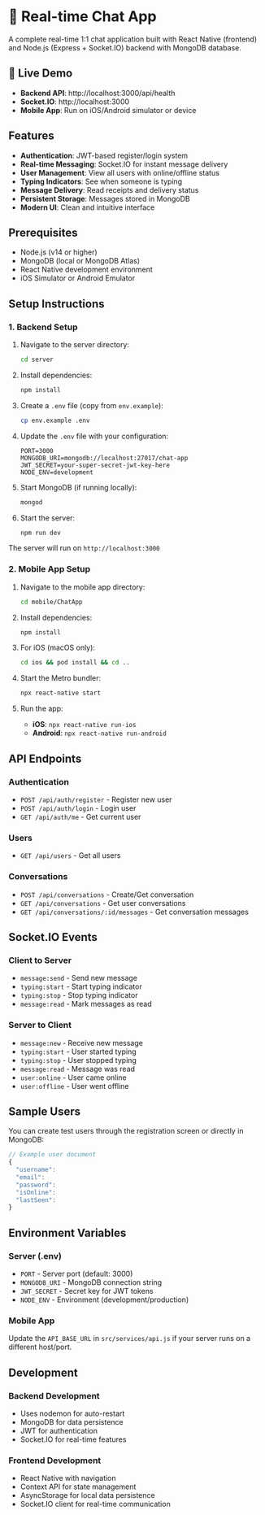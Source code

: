 # 💬 Real-time Chat App

A complete real-time 1:1 chat application built with React Native (frontend) and Node.js (Express + Socket.IO) backend with MongoDB database.


## 🚀 Live Demo

- **Backend API**: http://localhost:3000/api/health
- **Socket.IO**: http://localhost:3000
- **Mobile App**: Run on iOS/Android simulator or device

## Features

- **Authentication**: JWT-based register/login system
- **Real-time Messaging**: Socket.IO for instant message delivery
- **User Management**: View all users with online/offline status
- **Typing Indicators**: See when someone is typing
- **Message Delivery**: Read receipts and delivery status
- **Persistent Storage**: Messages stored in MongoDB
- **Modern UI**: Clean and intuitive interface



## Prerequisites

- Node.js (v14 or higher)
- MongoDB (local or MongoDB Atlas)
- React Native development environment
- iOS Simulator or Android Emulator

## Setup Instructions

### 1. Backend Setup

1. Navigate to the server directory:
   ```bash
   cd server
   ```

2. Install dependencies:
   ```bash
   npm install
   ```

3. Create a `.env` file (copy from `env.example`):
   ```bash
   cp env.example .env
   ```

4. Update the `.env` file with your configuration:
   ```env
   PORT=3000
   MONGODB_URI=mongodb://localhost:27017/chat-app
   JWT_SECRET=your-super-secret-jwt-key-here
   NODE_ENV=development
   ```

5. Start MongoDB (if running locally):
   ```bash
   mongod
   ```

6. Start the server:
   ```bash
   npm run dev
   ```

The server will run on `http://localhost:3000`

### 2. Mobile App Setup

1. Navigate to the mobile app directory:
   ```bash
   cd mobile/ChatApp
   ```

2. Install dependencies:
   ```bash
   npm install
   ```

3. For iOS (macOS only):
   ```bash
   cd ios && pod install && cd ..
   ```

4. Start the Metro bundler:
   ```bash
   npx react-native start
   ```

5. Run the app:
   - **iOS**: `npx react-native run-ios`
   - **Android**: `npx react-native run-android`

## API Endpoints

### Authentication
- `POST /api/auth/register` - Register new user
- `POST /api/auth/login` - Login user
- `GET /api/auth/me` - Get current user

### Users
- `GET /api/users` - Get all users

### Conversations
- `POST /api/conversations` - Create/Get conversation
- `GET /api/conversations` - Get user conversations
- `GET /api/conversations/:id/messages` - Get conversation messages

## Socket.IO Events

### Client to Server
- `message:send` - Send new message
- `typing:start` - Start typing indicator
- `typing:stop` - Stop typing indicator
- `message:read` - Mark messages as read

### Server to Client
- `message:new` - Receive new message
- `typing:start` - User started typing
- `typing:stop` - User stopped typing
- `message:read` - Message was read
- `user:online` - User came online
- `user:offline` - User went offline

## Sample Users

You can create test users through the registration screen or directly in MongoDB:

```javascript
// Example user document
{
  "username": 
  "email": 
  "password": 
  "isOnline": 
  "lastSeen": 
}
```

## Environment Variables

### Server (.env)
- `PORT` - Server port (default: 3000)
- `MONGODB_URI` - MongoDB connection string
- `JWT_SECRET` - Secret key for JWT tokens
- `NODE_ENV` - Environment (development/production)

### Mobile App
Update the `API_BASE_URL` in `src/services/api.js` if your server runs on a different host/port.


## Development

### Backend Development
- Uses nodemon for auto-restart
- MongoDB for data persistence
- JWT for authentication
- Socket.IO for real-time features

### Frontend Development
- React Native with navigation
- Context API for state management
- AsyncStorage for local data persistence
- Socket.IO client for real-time communication



